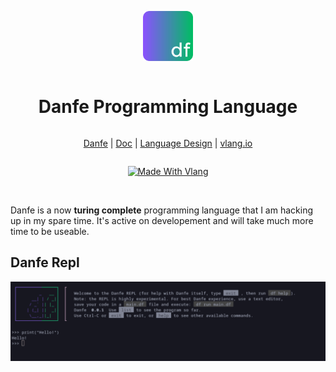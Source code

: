 <div align="center" style="display:grid;place-items:center;">
<p>
    <a href="/" target="_blank"><img width="80" src="./assets/df_rounded_more.png" alt="V logo"></a>
</p>
<h1>Danfe Programming Language</h1>

[Danfe](/)
| [Doc](/doc)
| [Language Design](#compiler-design)
| [vlang.io](https://vlang.io)

</div>

<div align="center" style="display:grid;place-items:center;">

[![Made With Vlang](https://img.shields.io/badge/made%20using-vlang-blue?style=for-the-badge&logo=v)](https://vlang.io)

</div>

<br>

Danfe is a now **turing complete** programming language that I am hacking up in my spare time. It's active on developement and will take much more time to be useable.

## Danfe Repl

<img style="width: 600px" src="./assets/danfe_repl.png">